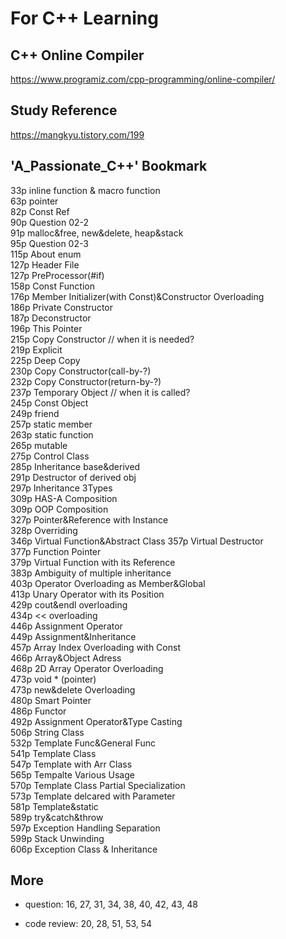 # For C++ Learning


## C++ Online Compiler

https://www.programiz.com/cpp-programming/online-compiler/

## Study Reference

https://mangkyu.tistory.com/199

## 'A_Passionate_C++' Bookmark

33p inline function & macro function  
63p pointer  
82p Const Ref  
90p Question 02-2  
91p malloc&free, new&delete, heap&stack  
95p Question 02-3  
115p About enum  
127p Header File  
127p PreProcessor(#if)  
158p Const Function  
176p Member Initializer(with Const)&Constructor Overloading  
186p Private Constructor  
187p Deconstructor  
196p This Pointer  
215p Copy Constructor // when it is needed?  
219p Explicit  
225p Deep Copy  
230p Copy Constructor(call-by-?)  
232p Copy Constructor(return-by-?)  
237p Temporary Object // when it is called?  
245p Const Object  
249p friend  
257p static member  
263p static function  
265p mutable  
275p Control Class  
285p Inheritance base&derived  
291p Destructor of derived obj  
297p Inheritance 3Types  
309p HAS-A Composition  
309p OOP Composition  
327p Pointer&Reference with Instance  
328p Overriding  
346p Virtual Function&Abstract Class
357p Virtual Destructor  
377p Function Pointer  
379p Virtual Function with its Reference  
383p Ambiguity of multiple inheritance  
403p Operator Overloading as Member&Global  
413p Unary Operator with its Position  
429p cout&endl overloading  
434p << overloading  
446p Assignment Operator  
449p Assignment&Inheritance  
457p Array Index Overloading with Const  
466p Array&Object Adress  
468p 2D Array Operator Overloading  
473p void * (pointer)  
473p new&delete Overloading  
480p Smart Pointer  
486p Functor  
492p Assignment Operator&Type Casting  
506p String Class  
532p Template Func&General Func  
541p Template Class  
547p Template with Arr Class  
565p Tempalte Various Usage  
570p Template Class Partial Specialization  
573p Template delcared with Parameter  
581p Template&static  
589p try&catch&throw  
597p Exception Handling Separation  
599p Stack Unwinding  
606p Exception Class & Inheritance

## More 

- question: 16, 27, 31, 34, 38, 40, 42, 43, 48

- code review: 20, 28, 51, 53, 54
